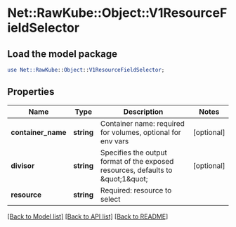# Net::RawKube::Object::V1ResourceFieldSelector

## Load the model package
```perl
use Net::RawKube::Object::V1ResourceFieldSelector;
```

## Properties
Name | Type | Description | Notes
------------ | ------------- | ------------- | -------------
**container_name** | **string** | Container name: required for volumes, optional for env vars | [optional] 
**divisor** | **string** | Specifies the output format of the exposed resources, defaults to \&quot;1\&quot; | [optional] 
**resource** | **string** | Required: resource to select | 

[[Back to Model list]](../README.md#documentation-for-models) [[Back to API list]](../README.md#documentation-for-api-endpoints) [[Back to README]](../README.md)


